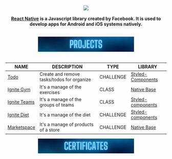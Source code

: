 <div align="center">
  <img src="./Assets/react-native.gif">

  <p align="center"> 
    <strong>
      <a href="https://reactnative.dev/" target=_blank>React Native</a> is a Javascript library created by Facebook. It is used to develop apps for Android and iOS systems natively.
    </strong>
  </p>

  <br/>
  <div align="center">
    <img src="./Assets/Projects.svg" width="300px">
  </div>
  <br/>
  
  <table>
      <thead>
          <tr>
              <th>NAME</th>
              <th>DESCRIPTION</th>
              <th>TYPE</th>
              <th>LIBRARY</th>
          </tr>
      </thead>
      <tbody>
          <tr>
              <td><a href="https://github.com/JhonatanBS/Ignite-Todo-mobile" target="_blank">Todo</a></td>
              <td>Create and remove tasks/todos for organize</td>
              <td>CHALLENGE</td>
              <td><a href="https://styled-components.com/">Styled-Components</a></td>
          </tr>
          <tr>
              <td><a href="https://github.com/JhonatanBS/ReactNative/tree/main/Classes/ignitegym" target="_blank">Ignite Gym</a></td>
              <td>It's a manage of the exercises</td>
              <td>CLASS</td>
              <td><a href="https://nativebase.io/">Native Base</a></td>
          </tr>
          <tr>
              <td><a href="https://github.com/JhonatanBS/ReactNative/tree/main/Classes/igniteteams" target="_blank">Ignite Teams</a></td>
              <td>It's a manage of the groups of teams</td>
              <td>CLASS</td>
              <td><a href="https://styled-components.com/">Styled-components</a></td>
          </tr>
        <tr>
              <td><a href="https://github.com/JhonatanBS/IgniteDiet" target="_blank">Ignite Diet</a></td>
              <td>It's a manage of the diet</td>
              <td>CHALLENGE</td>
              <td><a href="https://styled-components.com/">Styled-components</a></td>
          </tr>
        <tr>
              <td><a href="https://github.com/JhonatanBS/MarketSpace" target="_blank">Marketspace</a></td>
              <td>It's a manage of products of a store</td>
              <td>CHALLENGE</td>
              <td><a href="https://styled-components.com/">Native Base</a></td>
          </tr>
      </tbody>
  </table>

  <div align="center">
    <img src="./Assets/Certificates.svg" width="300px">
  </div>
</div>
